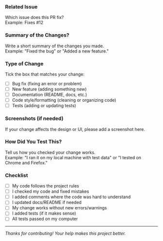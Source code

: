 <!-- 📌 Pull Request (PR) Template -->

### Related Issue
Which issue does this PR fix?  
Example: Fixes #12  

### Summary of the Changes?
Write a short summary of the changes you made.  
Example: "Fixed the bug" or "Added a new feature."

### Type of Change
Tick the box that matches your change:

- [ ]  Bug fix (fixing an error or problem)
- [ ]  New feature (adding something new)
- [ ]  Documentation (README, docs, etc.)
- [ ]  Code style/formatting (cleaning or organizing code)
- [ ]  Tests (adding or updating tests)

### Screenshots (if needed)
If your change affects the design or UI, please add a screenshot here.

### How Did You Test This?
Tell us how you checked your change works.  
Example: "I ran it on my local machine with test data" or "I tested on Chrome and Firefox."

### Checklist
- [ ] My code follows the project rules
- [ ] I checked my code and fixed mistakes
- [ ] I added comments where the code was hard to understand
- [ ] I updated docs/README if needed
- [ ] My change works without new errors/warnings
- [ ] I added tests (if it makes sense)
- [ ] All tests passed on my computer

---

 *Thanks for contributing! Your help makes this project better.*

